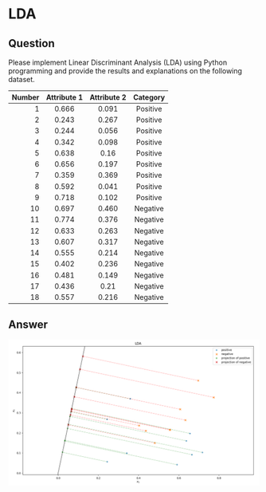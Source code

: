 # LDA
## Question
Please implement Linear Discriminant Analysis (LDA) using Python programming and provide the results and explanations on the following dataset.

| Number | Attribute 1 | Attribute 2 | Category |
|-------:|:-----------:|:-----------:|:--------:|
|      1 |    0.666    |    0.091    | Positive |
|      2 |    0.243    |    0.267    | Positive |
|      3 |    0.244    |    0.056    | Positive |
|      4 |    0.342    |    0.098    | Positive |
|      5 |    0.638    |    0.16     | Positive |
|      6 |    0.656    |    0.197    | Positive |
|      7 |    0.359    |    0.369    | Positive |
|      8 |    0.592    |    0.041    | Positive |
|      9 |    0.718    |    0.102    | Positive |
|     10 |    0.697    |    0.460    | Negative |
|     11 |    0.774    |    0.376    | Negative |
|     12 |    0.633    |    0.263    | Negative |
|     13 |    0.607    |    0.317    | Negative |
|     14 |    0.555    |    0.214    | Negative |
|     15 |    0.402    |    0.236    | Negative |
|     16 |    0.481    |    0.149    | Negative |
|     17 |    0.436    |    0.21     | Negative |
|     18 |    0.557    |    0.216    | Negative |

## Answer
![](LDA.png)